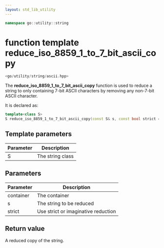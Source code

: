 ```yaml
---
layout: std_lib_utility
---
```


```c++
namespace go::utility::string
```

# function template reduce_iso_8859_1_to_7_bit_ascii_copy

```c++
<go/utility/string/ascii.hpp>
```

The **reduce_iso_8859_1_to_7_bit_ascii_copy** function is used to reduce a
string to only containing 7-bit ASCII characters by removing any non-7-bit
ASCII character.

It is declared as:

```c++
template<class S>
S reduce_iso_8859_1_to_7_bit_ascii_copy(const S& s, const bool strict = true);
```

## Template parameters

Parameter | Description
-|-
S|The string class

## Parameters

Parameter | Description
-|-
container|The container
s|The string to be reduced
strict|Use strict or imaginative reduction

## Return value

A reduced copy of the string.

